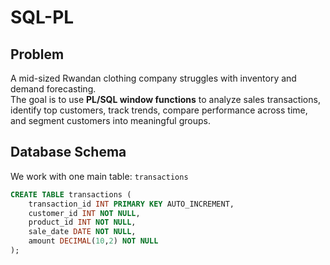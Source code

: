 # SQL-PL
## Problem
A mid-sized Rwandan clothing company struggles with inventory and demand forecasting.  
The goal is to use **PL/SQL window functions** to analyze sales transactions,  
identify top customers, track trends, compare performance across time,  
and segment customers into meaningful groups.

## Database Schema
We work with one main table: `transactions`

```sql
CREATE TABLE transactions (
    transaction_id INT PRIMARY KEY AUTO_INCREMENT,
    customer_id INT NOT NULL,
    product_id INT NOT NULL,
    sale_date DATE NOT NULL,
    amount DECIMAL(10,2) NOT NULL
);
